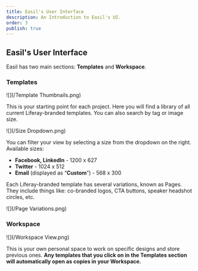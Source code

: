 ```yaml
---
title: Easil's User Interface
description: An Introduction to Easil's UI.
order: 3
publish: true
---
```


## Easil's User Interface

Easil has two main sections: **Templates** and **Workspace**.

### Templates

![](/Template Thumbnails.png)

This is your starting point for each project. Here you will find a library of all current Liferay-branded templates. You can also search by tag or image size.

![](/Size Dropdown.png)

You can filter your view by selecting a size from the dropdown on the right. Available sizes:

-   **Facebook, LinkedIn** - 1200 x 627
-   **Twitter** - 1024 x 512
-   **Email** (displayed as “**Custom**”) - 568 x 300

Each Liferay-branded template has several variations, known as Pages. They include things like: co-branded logos, CTA buttons, speaker headshot circles, etc.

![](/Page Variations.png)

### Workspace

![](/Workspace View.png)

This is your own personal space to work on specific designs and store previous ones. **Any templates that you click on in the Templates section will automatically open as copies in your Workspace.**
